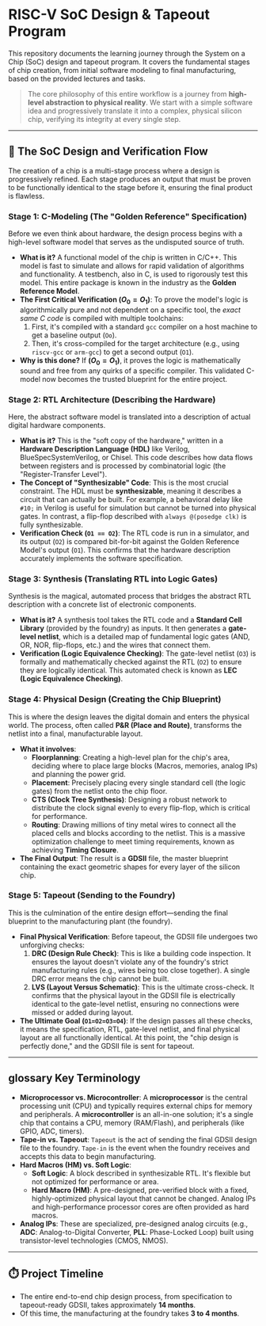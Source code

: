 # RISC-V SoC Design & Tapeout Program

This repository documents the learning journey through the System on a Chip (SoC) design and tapeout program. It covers the fundamental stages of chip creation, from initial software modeling to final manufacturing, based on the provided lectures and tasks.

> The core philosophy of this entire workflow is a journey from **high-level abstraction to physical reality**. We start with a simple software idea and progressively translate it into a complex, physical silicon chip, verifying its integrity at every single step.

---

## 🚀 The SoC Design and Verification Flow

The creation of a chip is a multi-stage process where a design is progressively refined. Each stage produces an output that must be proven to be functionally identical to the stage before it, ensuring the final product is flawless.

### Stage 1: C-Modeling (The "Golden Reference" Specification)

Before we even think about hardware, the design process begins with a high-level software model that serves as the undisputed source of truth.

* **What is it?** A functional model of the chip is written in C/C++. This model is fast to simulate and allows for rapid validation of algorithms and functionality. A testbench, also in C, is used to rigorously test this model. This entire package is known in the industry as the **Golden Reference Model**.
* **The First Critical Verification ($O_0 = O_1$)**: To prove the model's logic is algorithmically pure and not dependent on a specific tool, the *exact same C code* is compiled with multiple toolchains:
    1.  First, it's compiled with a standard `gcc` compiler on a host machine to get a baseline output (`Oo`).
    2.  Then, it's cross-compiled for the target architecture (e.g., using `riscv-gcc` or `arm-gcc`) to get a second output (`O1`).
* **Why is this done?** If **($O_{0}=O_{1}$)**, it proves the logic is mathematically sound and free from any quirks of a specific compiler. This validated C-model now becomes the trusted blueprint for the entire project.

### Stage 2: RTL Architecture (Describing the Hardware)

Here, the abstract software model is translated into a description of actual digital hardware components.

* **What is it?** This is the "soft copy of the hardware," written in a **Hardware Description Language (HDL)** like Verilog, BlueSpecSystemVerilog, or Chisel. This code describes how data flows between registers and is processed by combinatorial logic (the "Register-Transfer Level").
* **The Concept of "Synthesizable" Code**: This is the most crucial constraint. The HDL must be **synthesizable**, meaning it describes a circuit that can actually be built. For example, a behavioral delay like `#10;` in Verilog is useful for simulation but cannot be turned into physical gates. In contrast, a flip-flop described with `always @(posedge clk)` is fully synthesizable.
* **Verification Check (`O1 == O2`)**: The RTL code is run in a simulator, and its output (`O2`) is compared bit-for-bit against the Golden Reference Model's output (`O1`). This confirms that the hardware description accurately implements the software specification.

### Stage 3: Synthesis (Translating RTL into Logic Gates)

Synthesis is the magical, automated process that bridges the abstract RTL description with a concrete list of electronic components.

* **What is it?** A synthesis tool takes the RTL code and a **Standard Cell Library** (provided by the foundry) as inputs. It then generates a **gate-level netlist**, which is a detailed map of fundamental logic gates (AND, OR, NOR, flip-flops, etc.) and the wires that connect them.
* **Verification (Logic Equivalence Checking)**: The gate-level netlist (`O3`) is formally and mathematically checked against the RTL (`O2`) to ensure they are logically identical. This automated check is known as **LEC (Logic Equivalence Checking)**.

### Stage 4: Physical Design (Creating the Chip Blueprint)

This is where the design leaves the digital domain and enters the physical world. The process, often called **P&R (Place and Route)**, transforms the netlist into a final, manufacturable layout.

* **What it involves**:
    * **Floorplanning**: Creating a high-level plan for the chip's area, deciding where to place large blocks (Macros, memories, analog IPs) and planning the power grid.
    * **Placement**: Precisely placing every single standard cell (the logic gates) from the netlist onto the chip floor.
    * **CTS (Clock Tree Synthesis)**: Designing a robust network to distribute the clock signal evenly to every flip-flop, which is critical for performance.
    * **Routing**: Drawing millions of tiny metal wires to connect all the placed cells and blocks according to the netlist. This is a massive optimization challenge to meet timing requirements, known as achieving **Timing Closure**.
* **The Final Output**: The result is a **GDSII** file, the master blueprint containing the exact geometric shapes for every layer of the silicon chip.

### Stage 5: Tapeout (Sending to the Foundry)

This is the culmination of the entire design effort—sending the final blueprint to the manufacturing plant (the foundry).

* **Final Physical Verification**: Before tapeout, the GDSII file undergoes two unforgiving checks:
    1.  **DRC (Design Rule Check)**: This is like a building code inspection. It ensures the layout doesn't violate any of the foundry's strict manufacturing rules (e.g., wires being too close together). A single DRC error means the chip cannot be built.
    2.  **LVS (Layout Versus Schematic)**: This is the ultimate cross-check. It confirms that the physical layout in the GDSII file is electrically identical to the gate-level netlist, ensuring no connections were missed or added during layout.
* **The Ultimate Goal (`O1=O2=O3=O4`)**: If the design passes all these checks, it means the specification, RTL, gate-level netlist, and final physical layout are all functionally identical. At this point, the "chip design is perfectly done," and the GDSII file is sent for tapeout.

---

##  glossary Key Terminology

* **Microprocessor vs. Microcontroller**: A **microprocessor** is the central processing unit (CPU) and typically requires external chips for memory and peripherals. A **microcontroller** is an all-in-one solution; it's a single chip that contains a CPU, memory (RAM/Flash), and peripherals (like GPIO, ADC, timers).
* **Tape-in vs. Tapeout**: `Tapeout` is the act of sending the final GDSII design file to the foundry. `Tape-in` is the event when the foundry receives and accepts this data to begin manufacturing.
* **Hard Macros (HM) vs. Soft Logic**:
    * **Soft Logic**: A block described in synthesizable RTL. It's flexible but not optimized for performance or area.
    * **Hard Macro (HM)**: A pre-designed, pre-verified block with a fixed, highly-optimized physical layout that cannot be changed. Analog IPs and high-performance processor cores are often provided as hard macros.
* **Analog IPs**: These are specialized, pre-designed analog circuits (e.g., **ADC**: Analog-to-Digital Converter, **PLL**: Phase-Locked Loop) built using transistor-level technologies (CMOS, NMOS).

---

## ⏱️ Project Timeline

* The entire end-to-end chip design process, from specification to tapeout-ready GDSII, takes approximately **14 months**.
* Of this time, the manufacturing at the foundry takes **3 to 4 months**.
